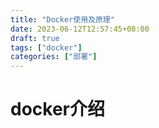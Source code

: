 ```yaml
---
title: "Docker使用及原理"
date: 2023-06-12T12:57:45+08:00
draft: true
tags: ["docker"]
categories: ["部署"]
---
```


# docker介绍

